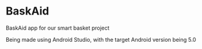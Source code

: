 # BaskAid
BaskAid app for our smart basket project

Being made using Android Studio, with the target Android version being 5.0
